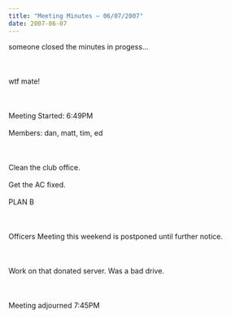 ```yaml
---
title: "Meeting Minutes – 06/07/2007"
date: 2007-06-07
---
```

someone closed the minutes in progess...<br />
<br /><br /><br />
wtf mate!<br /><br />
<br /><br />
Meeting Started: 6:49PM<br /><br />
Members: dan, matt, tim, ed<br /><br />
<br /><br />
Clean the club office.<br /><br />
Get the AC fixed.<br /><br />
PLAN B<br /><br />
<br /><br />
Officers Meeting this weekend is postponed until further notice.<br /><br />
<br /><br />
Work on that donated server.  Was a bad drive.<br /><br />
<br /><br />
Meeting adjourned 7:45PM<br />
<br /><br />
  